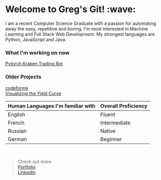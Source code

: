 
<h1> Welcome to Greg's Git! :wave:</h1> 
<p>
I am a recent Computer Science Graduate with a passion for automating away the easy, repetitive and boring. I'm most interested in Machine Learning and Full Stack Web Development. My strongest languages are Python, JavaScript and Java.
</p>

<h3>What I'm working on now</h3>

[Pytorch Kraken Trading Bot](https://github.com/gregTret/KrakenBot)<br>


<h3>Older Projects</h3>

[codeforme](https://gregtret.com/main/devtools/)<br>
[Visualizing the Yield Curve](https://gregtret.com/main/yieldCurve/)<br>


|Human Languages I'm familiar with|Overall Proficiency|
|----|-----|
|English|Fluent|
|French|Intermediate|
|Russian|Native|
|German|Beginner|



<br>


>Check out more<br>
[Portfolio](https://gregtret.com)<br>
[LinkedIn](https://www.linkedin.com/in/gregorytretiakov/)
